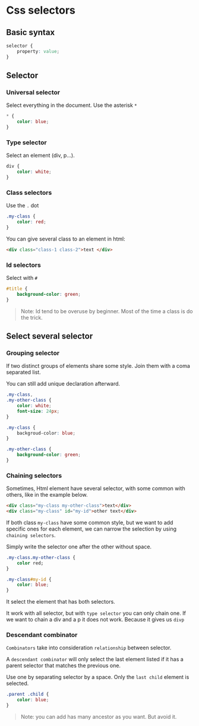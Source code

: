 # Css selectors

## Basic syntax

```css
selector {
    property: value;
}
```

## Selector

### Universal selector

Select everything in the document.
Use the asterisk `*`

```css
* {
    color: blue;
}
```
### Type selector

Select an element (div, p...).

```css
div {
    color: white;
}
```

### Class selectors

Use the `.` dot

```css
.my-class {
    color: red;
}
```
You can give several class to an element in html:

```html
<div class="class-1 class-2">text </div>
```

### Id selectors

Select with `#`

```css
#title {
    background-color: green;
}
```
> Note: Id tend to be overuse by beginner. Most of the time a class is do the trick.

## Select several selector

### Grouping selector

If two distinct groups of elements share some style.
Join them with a coma separated list.

You can still add unique declaration afterward.

```css
.my-class,
.my-other-class {
    color: white;
    font-size: 24px;
}

.my-class {
    backgroud-color: blue;
}

.my-other-class {
    background-color: green;
}
```
### Chaining selectors

Sometimes, Html element have several selector, with some common with others, like in the example below.

```html
<div class="my-class my-other-class">text</div>
<div class="my-class" id="my-id">other text</div>
```
If both class `my-class` have some common style, but we want to add specific ones for each element,
we can narrow the selection by using `chaining selectors`.

Simply write the selector one after the other without space.

```css
.my-class.my-other-class {
    color red;
}

.my-class#my-id {
    color: blue;
}
```
It select the element that has both selectors.

It work with all selector, but with `type selector` you can only chain one. If we want to 
chain a div and a p it does not work. Because it gives us `divp`

### Descendant combinator

`Combinators` take into consideration `relationship` between selector.

A `descendant combinator` will only select the last element listed if it has a parent selector 
that matches the previous one.

Use one by separating selector by a space. Only the `last child` element is selected.

```css
.parent .child {
    color: blue;
}
```
> Note: you can add has many ancestor as you want. But avoid it.

